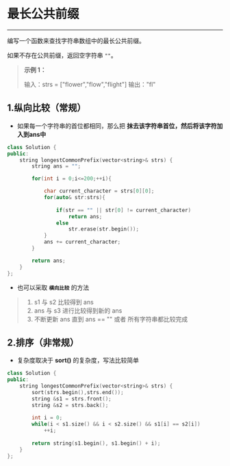 # 最长公共前缀

---

编写一个函数来查找字符串数组中的最长公共前缀。

如果不存在公共前缀，返回空字符串 `""`。


>**示例 1：**
>
>输入：strs = ["flower","flow","flight"]
>输出："fl"



## 1.纵向比较（常规）

- 如果每一个字符串的首位都相同，那么把 **抹去该字符串首位，然后将该字符加入到ans中**

```c++
class Solution {
public:
    string longestCommonPrefix(vector<string>& strs) {
        string ans = "";

        for(int i = 0;i<=200;++i){   

            char current_character = strs[0][0];
            for(auto& str:strs){
                
                if(str == "" || str[0] != current_character)
                    return ans;
                else
                    str.erase(str.begin());
            }
            ans += current_character;
        }

        return ans;
    }
};

```

- 也可以采取 **`横向比较`** 的方法

>1. s1 与 s2 比较得到 ans
>2. ans 与 s3 进行比较得到新的 ans
>3. 不断更新 ans 直到 ans == "" 或者 所有字符串都比较完成

## 2.排序（非常规）

- 复杂度取决于 **sort()** 的复杂度，写法比较简单

```c++
class Solution {
public:
    string longestCommonPrefix(vector<string>& strs) {
        sort(strs.begin(),strs.end());
        string &s1 = strs.front();
        string &s2 = strs.back();
        
        int i = 0;
        while(i < s1.size() && i < s2.size() && s1[i] == s2[i])
            ++i;
       
        return string(s1.begin(), s1.begin() + i);
    }
};
```

